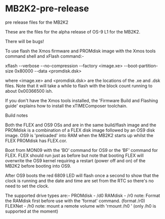 # MB2K2-pre-release
 pre release files for the MB2K2

These are the files for the alpha release of OS-9 L1 for the MB2K2.

There will be bugs!


To use flash the Xmos firmware and PROMdisk image with the Xmos tools command shell and xFlash command:-

xflash --verbose --no-compression --factory <image.xe> --boot-partition-size 0x80000 --data <promdisk.dsk>

where <image.xe> and <promdisk.dsk> are the locations of the .xe and .dsk files. Note that it will take a while to flash with the block count running to about 0x00366500 ish.

If you don't have the Xmos tools installed, the 'Firmware Build and Flashing guide' explains how to install the xTIMEComposer toolchain.


Build notes

Both the FLEX and OS9 OSs and are in the same build/flash image and the PROMdisk is a combination of a FLEX disk image followed by an OS9 disk image. OS9 is 'preloaded' into RAM when the MB2K2 starts up whilst the FLEX PROMdisk has FLEX.cor.

Boot from MON09 with the ‘BO’ command for OS9 or the ‘BF’ command for FLEX. FLEX should run just as before but note that booting FLEX will overwrite the OS9 kernel requiring a restart (power off and on) of the MB2K2 before booting into OS9.

After OS9 boots the red 6809 LED will flash once a second to show that the clock is running and the date and time are set from the RTC so there's no need to set the clock.

The supported drive types are:-
    PROMdisk - /d0
    RAMdisk - /r0    note: Format the RAMdisk first before use with the 'format' command.  (format /r0)
    FLEXNet - /h0   note: mount a remote volume with 'rmount /h0 <image name>'  (only /h0 is supported at the moment)



